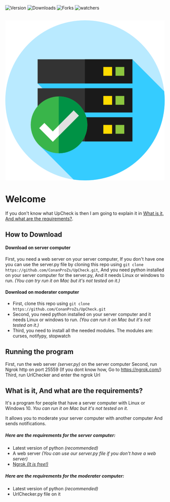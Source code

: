 ![Version](https://img.shields.io/badge/Version-1.0.0-blue) ![Downloads](https://shields.io/github/downloads/ConanProZs/UpCheck/total) ![Forks](https://img.shields.io/github/forks/ConanProZs/UpCheck?style=social) ![watchers](https://img.shields.io/github/watchers/ConanProZs/UpCheck?style=social)

&nbsp;
![The logo](https://raw.githubusercontent.com/ConanProZs/UpCheck/main/icon.png)

# Welcome
If you don't know what UpCheck is then I am going to explain it in [What is it, And what are the requirements?](#what-is-it-and-what-are-the-requirements).


## How to Download
#### Download on server computer
First, you need a web server on your server computer, If you don't have one you can use the server.py file by
cloning this repo using `git clone https://github.com/ConanProZs/UpCheck.git`,
And you need python installed on your server computer for the server.py, And it needs Linux or windows to run. 
*(You can try run it on Mac but it's not tested on it.)*

#### Download on moderater computer
* First, clone this repo using `git clone https://github.com/ConanProZs/UpCheck.git`
* Second, you need python installed on your server computer and it needs Linux or windows to run. *(You can run it on Mac but it's not tested on it.)*
* Third, you need to install all the needed modules. The modules are:
curses, notifypy, stopwatch


## Running the program
First, run the web server *(server.py)* on the server computer
Second, run Ngrok http on port 25559 (If you dont know how, Go to https://ngrok.com/)
Third, run UrlChecker and enter the ngrok Url


## What is it, And what are the requirements?
It's a program for people that have a server computer with Linux or Windows 10.
*You can run it on Mac but it's not tested on it.*

It allows you to moderate your server computer with another computer
And sends notifications.

##### Here are the requirements for the server computer:
- Latest version of python *(recommended)*
- A web server *(You can use our server.py file if you don't have a web server)*
- [Ngrok *(It is free!)*](https://ngrok.com/)

##### Here are the requirements for the moderater computer:
- Latest version of python *(recommended)*
- UrlChecker.py file on it
